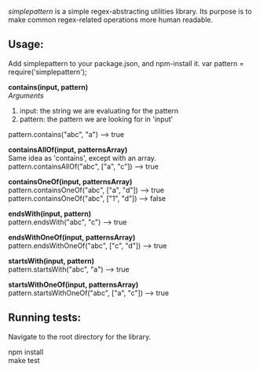 *simplepattern* is a simple regex-abstracting utilities library. Its purpose is to make
common regex-related operations more human readable.

Usage:
--------------
Add simplepattern to your package.json, and npm-install it.
var pattern = require('simplepattern');

**contains(input, pattern)**<br />
*Arguments*<br />
1.  input: the string we are evaluating for the pattern
2.  pattern: the pattern we are looking for in 'input'

pattern.contains("abc", "a") --> true


**containsAllOf(input, patternsArray)**<br />
Same idea as 'contains', except with an array.<br />
pattern.containsAllOf("abc", ["a", "c"]) --> true


**containsOneOf(input, patternsArray)**<br />
pattern.containsOneOf("abc", ["a", "d"]) --> true<br />
pattern.containsOneOf("abc", ["1", "d"]) --> false


**endsWith(input, pattern)**<br />
pattern.endsWith("abc", "c") --> true


**endsWithOneOf(input, patternsArray)**<br />
pattern.endsWithOneOf("abc", ["c", "d"]) --> true


**startsWith(input, pattern)**<br />
pattern.startsWith("abc", "a") --> true


**startsWithOneOf(input, patternsArray)**<br />
pattern.startsWithOneOf("abc", ["a", "c"]) --> true


Running tests:
--------------
Navigate to the root directory for the library.

npm install<br />
make test

